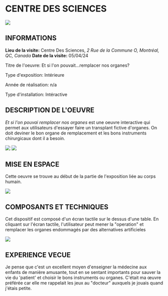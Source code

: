 # CENTRE DES SCIENCES

![](/Centre_des_Sciences/media/centre_des_sciences.jpg)


## INFORMATIONS
**Lieu de la visite:** Centre Des Sciences, _2 Rue de la Commune O, Montréal, QC, Canada_
**Date de la visite:** 05/04/24

Titre de l'oeuvre: Et si l'on pouvait...remplacer nos organes?

Type d'exposition: Intérieure

Année de réalisation: n/a

Type d'installation: Intéractive


## DESCRIPTION DE L'OEUVRE

_Et si l'on pouvai remplacer nos organes_ est une oeuvre interactive qui permet aux utilisateurs d'essayer faire un transplant fictive d'organes. On doit deviner le bon organe de remplacement et les bons instruments chirurgicaux dont il a besoin.

![](/Centre_des_Sciences/media/fiche_oeuvre.jpg)
![](/Centre_des_Sciences/media/oeuvre_centre_sciences.jpg)


## MISE EN ESPACE

Cette oeuvre se trouve au début de la partie de l'exposition liée au corps humain.

![](/Centre_des_Sciences/media/centre_sciences_interieur.jpg)


## COMPOSANTS ET TECHNIQUES

Cet dispositif est composé d'un écran tactile sur le dessus d'une table. En cliquant sur l'écran tactile, l'utilisateur peut mener la "operation" et remplacer les organes endommagés par des alternatives artificieles

![](/Centre_des_Sciences/media/operation.jpg)


## EXPERIENCE VECUE
Je pense que c'est un excellent moyen d'enseigner la médecine aux enfants de manière amusante, tout en se sentant importants pour sauver la vie du 'patient' et choisir le bons instruments ou organes. 
C'était ma œuvre préférée car elle me rappelait les jeux au "docteur" auxquels je jouais quand j'étais petite. 
